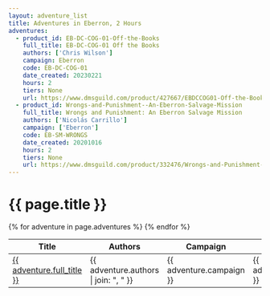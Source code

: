 ```yaml
---
layout: adventure_list
title: Adventures in Eberron, 2 Hours
adventures:
  - product_id: EB-DC-COG-01-Off-the-Books
    full_title: EB-DC-COG-01 Off the Books
    authors: ['Chris Wilson']
    campaign: Eberron
    code: EB-DC-COG-01
    date_created: 20230221
    hours: 2
    tiers: None
    url: https://www.dmsguild.com/product/427667/EBDCCOG01-Off-the-Books?filters=0_0_100057_0_0_0_0_0
  - product_id: Wrongs-and-Punishment--An-Eberron-Salvage-Mission
    full_title: Wrongs and Punishment: An Eberron Salvage Mission
    authors: ['Nicolás Carrillo']
    campaign: ['Eberron']
    code: EB-SM-WRONGS
    date_created: 20201016
    hours: 2
    tiers: None
    url: https://www.dmsguild.com/product/332476/Wrongs-and-Punishment-An-Eberron-Salvage-Mission?filters=1000043_0_0_0_0_0_0_0
---
```


<h1 class="page-title">{{ page.title }}</h1>

<table class="adventure-table">
  <thead>
    <tr>
      <th>Title</th>
      <th>Authors</th>
      <th>Campaign</th>
      <th>Code</th>
      <th>Date</th>
      <th>Hours</th>
      <th>Tier</th>
    </tr>
  </thead>
  <tbody>
    {% for adventure in page.adventures %}
    <tr>
      <td><a href="{{ adventure.url }}">{{ adventure.full_title }}</a></td>
      <td>{{ adventure.authors | join: ", " }}</td>
      <td>{{ adventure.campaign }}</td>
      <td>{{ adventure.code }}</td>
      <td>{{ adventure.date_created }}</td>
      <td>{{ adventure.hours }}</td>
      <td>{{ adventure.tiers }}</td>
    </tr>
    {% endfor %}
  </tbody>
</table>
